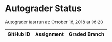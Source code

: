 # Autograder Status
Autograder last run at: October 16, 2018 at 06:20

| GitHub ID | Assignment | Graded Branch |
|-----------|------------|---------------|
